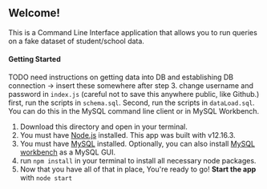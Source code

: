 ## Welcome!
This is a Command Line Interface application that allows you to run queries on a fake dataset of student/school data. 

#### Getting Started

 TODO need instructions on getting data into DB and establishing DB connection -> insert these somewhere after step 3.
    change username and password in `index.js` (careful not to save this anywhere public, like Github.)
    first, run the scripts in `schema.sql`. Second, run the scripts in `dataLoad.sql`. You can do this in the MySQL command line client or in MySQL Workbench.  


1. Download this directory and open in your terminal.
2. You must have [Node.js](https://nodejs.org/) installed. This app was built with v12.16.3.
3. You must have [MySQL](https://dev.mysql.com/downloads/mysql) installed. Optionally, you can also install [MySQL workbench](https://dev.mysql.com/downloads/workbench/) as a MySQL GUI.
3. run 
```npm install```
in your terminal to install all necessary node packages.
4. Now that you have all of that in place, You're ready to go! **Start the app** with
```node start```